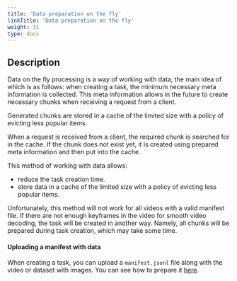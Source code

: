```yaml
---
title: 'Data preparation on the fly'
linkTitle: 'Data preparation on the fly'
weight: 31
type: docs
---
```


<!--lint disable heading-style-->

## Description

Data on the fly processing is a way of working with data, the main idea of which is as follows: when creating a task,
the minimum necessary meta information is collected. This meta information allows in the future to create necessary
chunks when receiving a request from a client.

Generated chunks are stored in a cache of the limited size with a policy of evicting less popular items.

When a request is received from a client, the required chunk is searched for in the cache. If the chunk does not exist
yet, it is created using prepared meta information and then put into the cache.

This method of working with data allows:

- reduce the task creation time.
- store data in a cache of the limited size with a policy of evicting less popular items.

Unfortunately, this method will not work for all videos with a valid manifest file. If there are not enough keyframes
in the video for smooth video decoding, the task will be created in another way. Namely, all chunks will be prepared
during task creation, which may take some time.

#### Uploading a manifest with data

When creating a task, you can upload a `manifest.jsonl` file along with the video or dataset with images.
You can see how to prepare it [here](/manual/advanced/dataset_manifest/).
